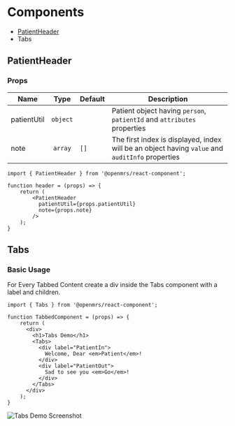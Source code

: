 # Components
- [PatientHeader](https://github.com/openmrs/openmrs-react-components/tree/OEUI_183/src/components#patientheader)
- Tabs


## PatientHeader

### Props


| Name |Type | Default | Description  |
| ------------- |:-------------:| --- | ---- |
| patientUtil|`object`|  |  Patient object having `person`, `patientId` and `attributes` properties |
| note | `array` | `[]` | The first index is displayed, index will be an object having `value` and `auditInfo` properties|


```
import { PatientHeader } from '@openmrs/react-component';

function header = (props) => {
    return (
        <PatientHeader
          patientUtil={props.patientUtil}
          note={props.note}
        />
    );
}
```

## Tabs

### Basic Usage

For Every Tabbed Content create a div inside the Tabs component with a label and children.

```
import { Tabs } from '@openmrs/react-component';

function TabbedComponent = (props) => {
    return (
      <div>
        <h1>Tabs Demo</h1>
        <Tabs>
          <div label="PatientIn">
            Welcome, Dear <em>Patient</em>!
          </div>
          <div label="PatientOut">
            Sad to see you <em>Go</em>!
          </div>
        </Tabs>
      </div>
    );
}
```

![Tabs Demo Screenshot](https://s2.gifyu.com/images/tabbedcomponent.gif)
